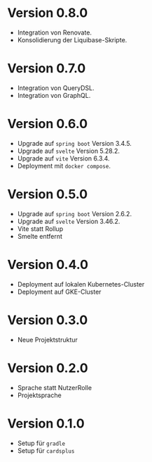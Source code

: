 # Version 0.8.0

* Integration von Renovate.
* Konsolidierung der Liquibase-Skripte.

# Version 0.7.0

* Integration von QueryDSL.
* Integration von GraphQL.

# Version 0.6.0

* Upgrade auf `spring boot` Version 3.4.5.
* Upgrade auf `svelte` Version 5.28.2.
* Upgrade auf `vite` Version 6.3.4.
* Deployment mit `docker compose`.

# Version 0.5.0

* Upgrade auf `spring boot` Version 2.6.2.
* Upgrade auf `svelte` Version 3.46.2.
* Vite statt Rollup
* Smelte entfernt

# Version 0.4.0

* Deployment auf lokalen Kubernetes-Cluster
* Deployment auf GKE-Cluster

# Version 0.3.0

* Neue Projektstruktur

# Version 0.2.0

* Sprache statt NutzerRolle
* Projektsprache

# Version 0.1.0

* Setup für `gradle`
* Setup für `cardsplus`
